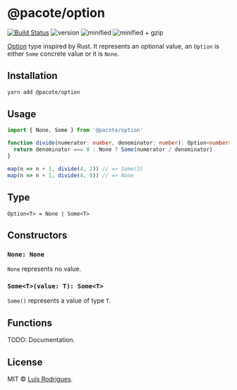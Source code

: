 # @pacote/option

[![Build Status](https://travis-ci.org/PacoteJS/pacote.svg?branch=master)](https://travis-ci.org/PacoteJS/pacote)
![version](https://badgen.net/npm/v/@pacote/option)
![minified](https://badgen.net/bundlephobia/min/@pacote/option)
![minified + gzip](https://badgen.net/bundlephobia/minzip/@pacote/option)

[Option](https://doc.rust-lang.org/std/option/enum.Option.html) type inspired by Rust. It represents an optional value, an `Option` is either `Some` concrete value or it is `None`.

## Installation

```bash
yarn add @pacote/option
```

## Usage

```typescript
import { None, Some } from '@pacote/option'

function divide(numerator: number, denominator: number): Option<number> {
  return denominator === 0 : None ? Some(numerator / denominator)
}

map(n => n + 1, divide(4, 2)) // => Some(3)
map(n => n + 1, divide(4, 0)) // => None
```

## Type

`Option<T> = None | Some<T>`

## Constructors

### `None: None`

`None` represents no value.

### `Some<T>(value: T): Some<T>`

`Some()` represents a value of type `T`.

## Functions

TODO: Documentation.

## License

MIT © [Luís Rodrigues](https://goblindegook.com).
